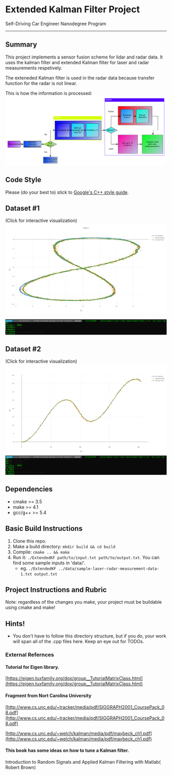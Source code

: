 # Extended Kalman Filter Project
Self-Driving Car Engineer Nanodegree Program

---

## Summary

This project implements a sensor fusion scheme for lidar and radar data.
It uses the kalman filter and extended Kalman filter for laser and radar measurements respetively.

The exteneded Kalman filter is used in the radar data because transfer function for the radar is not linear.

This is how the information is processed:
![](./imgs/Flow.png)

## Code Style

Please (do your best to) stick to [Google's C++ style guide](https://google.github.io/styleguide/cppguide.html).

## Dataset #1
(Click for interactive visualization)
[![](./imgs/Plot6.png)](https://plot.ly/~yhoazk/8/)

![](./imgs/ekf_d1.png)
## Dataset #2
(Click for interactive visualization)
[![](./imgs/Plot8.png)](https://plot.ly/~yhoazk/6/)
![](./imgs/ekf_d2.png)



## Dependencies

* cmake >= 3.5
* make >= 4.1
* gcc/g++ >= 5.4

## Basic Build Instructions

1. Clone this repo.
2. Make a build directory: `mkdir build && cd build`
3. Compile: `cmake .. && make`
4. Run it: `./ExtendedKF path/to/input.txt path/to/output.txt`. You can find
   some sample inputs in 'data/'.
    - eg. `./ExtendedKF ../data/sample-laser-radar-measurement-data-1.txt output.txt`


## Project Instructions and Rubric

Note: regardless of the changes you make, your project must be buildable using
cmake and make!


## Hints!

* You don't have to follow this directory structure, but if you do, your work
  will span all of the .cpp files here. Keep an eye out for TODOs.



### External Refernces

#### Tutorial for Eigen library.
[https://eigen.tuxfamily.org/dox/group__TutorialMatrixClass.html](https://eigen.tuxfamily.org/dox/group__TutorialMatrixClass.html)
#### Fragment from Nort Carolina University
[http://www.cs.unc.edu/~tracker/media/pdf/SIGGRAPH2001_CoursePack_08.pdf](http://www.cs.unc.edu/~tracker/media/pdf/SIGGRAPH2001_CoursePack_08.pdf)

[http://www.cs.unc.edu/~welch/kalman/media/pdf/maybeck_ch1.pdf](http://www.cs.unc.edu/~welch/kalman/media/pdf/maybeck_ch1.pdf)


#### This book has some ideas on how to tune a Kalman filter.
Introduction to Random Signals and Applied Kalman Filtering with Matlab( Robert Brown)
